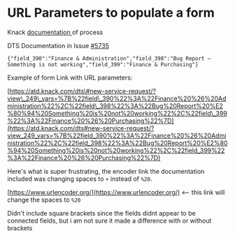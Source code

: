 # URL Parameters to populate a form

Knack [documentation ](https://learn.knack.com/article/z36i2it02b-how-to-use-url-variables-to-pre-populate-a-form)of process

DTS Documentation in Issue [\#5735](https://app.zenhub.com/workspaces/data--technology-services-5caf7dc6ecad11531cc418ef/issues/cityofaustin/atd-data-tech/5735)

`{"field_390":"Finance & Administration","field_398":"Bug Report — Something is not working","field_399":"Finance & Purchasing"}`

Example of form Link with URL parameters:

[https://atd.knack.com/dts\#new-service-request/?view\_249\_vars=%7B%22field\_390%22%3A%22Finance%20%26%20Administration%22%2C%22field\_398%22%3A%22Bug%20Report%20%E2%80%94%20Something%20is%20not%20working%22%2C%22field\_399%22%3A%22Finance%20%26%20Purchasing%22%7D](https://atd.knack.com/dts#new-service-request/?view_249_vars=%7B%22field_390%22%3A%22Finance%20%26%20Administration%22%2C%22field_398%22%3A%22Bug%20Report%20%E2%80%94%20Something%20is%20not%20working%22%2C%22field_399%22%3A%22Finance%20%26%20Purchasing%22%7D)

Here's what is super frustrating, the encoder link the documentation included was changing spaces to `+` instead of `%20`.

[https://www.urlencoder.org/](https://www.urlencoder.org/) &lt;-- this link will change the spaces to `%20`

Didn't include square brackets since the fields didnt appear to be connected fields, but i am not sure it made a difference with or without brackets



